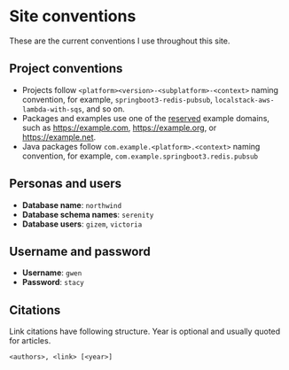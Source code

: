 # Site conventions

These are the current conventions I use throughout this site.

## Project conventions

- Projects follow `<platform><version>-<subplatform>-<context>` naming convention, for example, `springboot3-redis-pubsub`, `localstack-aws-lambda-with-sqs`, and so on.
- Packages and examples use one of the [reserved](https://www.rfc-editor.org/rfc/rfc2606.html) example domains, such as <https://example.com>, <https://example.org>, or <https://example.net>.
- Java packages follow `com.example.<platform>.<context>` naming convention, for example, `com.example.springboot3.redis.pubsub`

## Personas and users

- **Database name**: `northwind`
- **Database schema names**: `serenity`
- **Database users**: `gizem`, `victoria`

## Username and password

- **Username**: `gwen`
- **Password**: `stacy`

## Citations

Link citations have following structure. Year is optional and usually quoted for articles.

`<authors>, <link> [<year>]`
